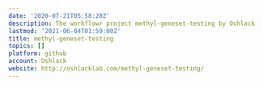 ```yaml
---
date: '2020-07-21T05:58:20Z'
description: The workflowr project methyl-geneset-testing by Oshlack
lastmod: '2021-06-04T01:59:00Z'
title: methyl-geneset-testing
topics: []
platform: github
account: Oshlack
website: http://oshlacklab.com/methyl-geneset-testing/
---
```


